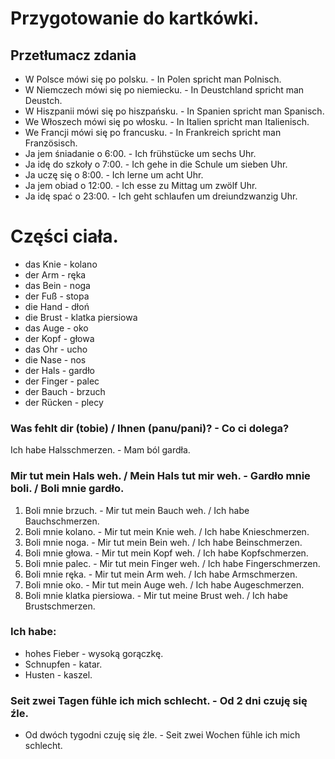 # Przygotowanie do kartkówki.
## Przetłumacz zdania
- W Polsce mówi się po polsku. - In Polen spricht man Polnisch.
- W Niemczech mówi się po niemiecku. - In Deustchland spricht man Deustch.
- W Hiszpanii mówi się po hiszpańsku. - In Spanien spricht man Spanisch.
- We Włoszech mówi się po włosku. - In Italien spricht man Italienisch.
- We Francji mówi się po francusku. - In Frankreich spricht man Französisch.
- Ja jem śniadanie o 6:00. - Ich frühstücke um sechs Uhr.
- Ja idę do szkoły o 7:00. - Ich gehe in die Schule um sieben Uhr.
- Ja uczę się o 8:00. - Ich lerne um acht Uhr.
- Ja jem obiad o 12:00. - Ich esse zu Mittag um zwölf Uhr.
- Ja idę spać o 23:00. - Ich geht schlaufen um dreiundzwanzig Uhr.
# Części ciała.
- das Knie - kolano
- der Arm - ręka
- das Bein - noga
- der Fuß - stopa
- die Hand - dłoń
- die Brust - klatka piersiowa
- das Auge - oko
- der Kopf - głowa
- das Ohr - ucho
- die Nase - nos
- der Hals - gardło
- der Finger - palec
- der Bauch - brzuch
- der Rücken - plecy
### Was fehlt dir (tobie) / Ihnen (panu/pani)? - Co ci dolega?
Ich habe Halsschmerzen. - Mam ból gardła.  
### Mir tut mein Hals weh. / Mein Hals tut mir weh. - Gardło mnie boli. / Boli mnie gardło.
1. Boli mnie brzuch. - Mir tut mein Bauch weh. / Ich habe Bauchschmerzen.
2. Boli mnie kolano. - Mir tut mein Knie weh. / Ich habe Knieschmerzen.
3. Boli mnie noga. - Mir tut mein Bein weh. / Ich habe Beinschmerzen.
4. Boli mnie głowa. - Mir tut mein Kopf weh. / Ich habe Kopfschmerzen.
5. Boli mnie palec. - Mir tut mein Finger weh. / Ich habe Fingerschmerzen.
6. Boli mnie ręka. - Mir tut mein Arm weh. /  Ich habe Armschmerzen.  
7. Boli mnie oko. - Mir tut mein Auge weh. / Ich habe Augeschmerzen.
8. Boli mnie klatka piersiowa. - Mir tut meine Brust weh. / Ich habe Brustschmerzen.
### Ich habe: 
- hohes Fieber - wysoką gorączkę.
- Schnupfen - katar.
- Husten - kaszel.
### Seit zwei Tagen fühle ich mich schlecht. - Od 2 dni czuję się źle.
- Od dwóch tygodni czuję się źle. - Seit zwei Wochen fühle ich mich schlecht.
